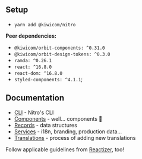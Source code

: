 ## Setup

* `yarn add @kiwicom/nitro`

**Peer dependencies:**
* `@kiwicom/orbit-components: ^0.31.0`
* `@kiwicom/orbit-design-tokens: ^0.3.0`
* `ramda: ^0.26.1`
* `react: ^16.8.0`
* `react-dom: ^16.8.0`
* `styled-components: ^4.1.1`;

## Documentation

* [CLI](./cli.md) - Nitro's CLI
* [Components](./components.md) - well... components 🤷
* [Records](./records.md) - data structures
* [Services](./services.md) - i18n, branding, production data...
* [Translations](./translations.md) - process of adding new translations

Follow applicable guidelines from [Reactizer](https://oreqizer.github.io/reactizer/), too!
